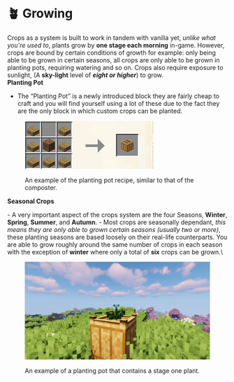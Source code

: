 # 🪴 Growing

Crops as a system is built to work in tandem with vanilla yet, _unlike what you're used to_, plants grow by **one stage each morning** in-game. However, crops are bound by certain conditions of growth for example: only being able to be grown in certain seasons, all crops are only able to be grown in planting pots, requiring watering and so on. Crops also require exposure to sunlight, (A **sky-light** level of _**eight or higher**_) to grow.\
**Planting Pot**

* The “Planting Pot” is a newly introduced block they are fairly cheap to craft and you will find yourself using a lot of these due to the fact they are the only block in which custom crops can be planted.

<figure><img src="../../.gitbook/assets/image_2023-03-16_214803333.png" alt=""><figcaption><p>An example of the planting pot recipe, similar to that of the composter.</p></figcaption></figure>

**Seasonal Crops**

\- A very important aspect of the crops system are the four Seasons, **Winter**, **Spring**, **Summer**, and **Autumn**. - Most crops are seasonally dependant, _this means they are only able to grown certain seasons (usually two or more)_, these planting seasons are based loosely on their real-life counterparts. You are able to grow roughly around the same number of crops in each season with the exception of **winter** where only a total of **six** crops can be grown.\


<figure><img src="../../.gitbook/assets/image_2023-03-16_215041320.png" alt=""><figcaption><p>An example of a planting pot that contains a stage one plant.</p></figcaption></figure>
